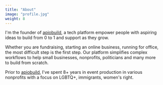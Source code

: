 ```yaml
---
title: "About"
image: "profile.jpg"
weight: 8
---
```


I'm the founder of [apiobuild](http://apiobuild.com/), a tech platform empower people with aspiring ideas to build from 0 to 1 and support as they grow.

Whether you are fundraising, starting an online business, running for office, the most difficult step is the first step. Our platform simplifies complex workflows to help small businesses, nonprofits, politicians and many more to build from scratch.

Prior to [apiobuild](http://apiobuild.com/), I've spent 8+ years in event production in various nonprofits with a focus on LGBTQ+, immigrants, women's right.

